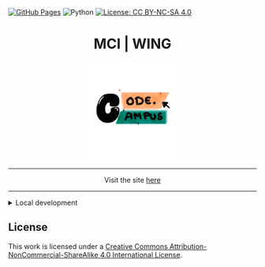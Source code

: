 [![GitHub Pages](https://img.shields.io/badge/github%20pages-121013?style=for-the-badge&logo=github&logoColor=white)](https://mciwing.github.io/)
![Python](https://img.shields.io/badge/Python-3.12-blue)
[![License: CC BY-NC-SA 4.0](https://img.shields.io/badge/License-CC%20BY--NC--SA%204.0-lightgrey.svg)](https://creativecommons.org/licenses/by-nc-sa/4.0/)

<div align="center">
    <h1>MCI | WING</h1>
</div>

<p align="center">
  <img src="docs/assets/logo.png" alt="WING Logo" style="width: 200px; height: auto;">
</p>

<div align="center">
<hr>

Visit the site <a href="https://mciwing.github.io/">here</a>
</div>

---

<details>
<summary>Local development</summary>

To serve the site locally, you need a couple of prerequisites (`pipx`, `poetry` 
and `python >= 3.11 < 3.13`)

### `pipx`

Install `pipx`

```bash
python -m pip install --user pipx
```

which will throw a warning that `pipx` is not on Path. Navigate to the 
path mentioned in the warning and execute

```bash
.\pipx.exe ensurepath
```

### `poetry`

In a new terminal, install `poetry`

```bash
pipx install poetry
```

### Project setup

To install all project dependencies, navigate to the project root and execute

```bash
poetry install
```

### Serve the site (on Windows)

... with

```bash
.\serve-local.bat
```

which will build and serve the site. The script is just a convenience wrapper
to disable the `git-committers` and `git-revision-date-localized`
plugin for local builds which should reduce the build time by a couple of 
seconds.

The site is served at `localhost:8000`

</details>

## License

This work is licensed under a 
[Creative Commons Attribution-NonCommercial-ShareAlike 4.0 International License](http://creativecommons.org/licenses/by-nc-sa/4.0/).
